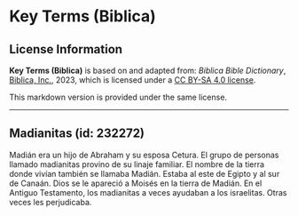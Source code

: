 # Key Terms (Biblica)

## License Information

**Key Terms (Biblica)** is based on and adapted from: _Biblica Bible Dictionary_, [Biblica, Inc.](https://www.biblica.com/), 2023, which is licensed under a [CC BY-SA 4.0 license](https://creativecommons.org/licenses/by-sa/4.0/legalcode.en).

This markdown version is provided under the same license.



--------------------------------

## Madianitas (id: 232272)

Madián era un hijo de Abraham y su esposa Cetura. El grupo de personas llamado madianitas provino de su linaje familiar. El nombre de la tierra donde vivían también se llamaba Madián. Estaba al este de Egipto y al sur de Canaán. Dios se le apareció a Moisés en la tierra de Madián. En el Antiguo Testamento, los madianitas a veces ayudaban a los israelitas. Otras veces les perjudicaba.



